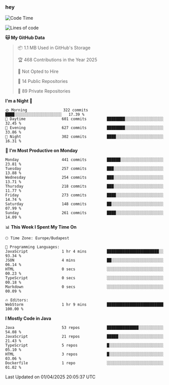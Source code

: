### hey

<!--START_SECTION:waka-->
![Code Time](http://img.shields.io/badge/Code%20Time-1%2C146%20hrs%2044%20mins-blue)

![Lines of code](https://img.shields.io/badge/From%20Hello%20World%20I%27ve%20Written-2.6%20million%20lines%20of%20code-blue)

**🐱 My GitHub Data** 

> 📦 1.1 MB Used in GitHub's Storage 
 > 
> 🏆 468 Contributions in the Year 2025
 > 
> 🚫 Not Opted to Hire
 > 
> 📜 14 Public Repositories 
 > 
> 🔑 89 Private Repositories 
 > 
**I'm a Night 🦉** 

```text
🌞 Morning                322 commits         ████░░░░░░░░░░░░░░░░░░░░░   17.39 % 
🌆 Daytime                601 commits         ████████░░░░░░░░░░░░░░░░░   32.45 % 
🌃 Evening                627 commits         ████████░░░░░░░░░░░░░░░░░   33.86 % 
🌙 Night                  302 commits         ████░░░░░░░░░░░░░░░░░░░░░   16.31 % 
```
📅 **I'm Most Productive on Monday** 

```text
Monday                   441 commits         ██████░░░░░░░░░░░░░░░░░░░   23.81 % 
Tuesday                  257 commits         ███░░░░░░░░░░░░░░░░░░░░░░   13.88 % 
Wednesday                254 commits         ███░░░░░░░░░░░░░░░░░░░░░░   13.71 % 
Thursday                 218 commits         ███░░░░░░░░░░░░░░░░░░░░░░   11.77 % 
Friday                   273 commits         ████░░░░░░░░░░░░░░░░░░░░░   14.74 % 
Saturday                 148 commits         ██░░░░░░░░░░░░░░░░░░░░░░░   07.99 % 
Sunday                   261 commits         ████░░░░░░░░░░░░░░░░░░░░░   14.09 % 
```


📊 **This Week I Spent My Time On** 

```text
🕑︎ Time Zone: Europe/Budapest

💬 Programming Languages: 
JavaScript               1 hr 4 mins         ███████████████████████░░   93.34 % 
JSON                     4 mins              ██░░░░░░░░░░░░░░░░░░░░░░░   06.14 % 
HTML                     0 secs              ░░░░░░░░░░░░░░░░░░░░░░░░░   00.23 % 
TypeScript               0 secs              ░░░░░░░░░░░░░░░░░░░░░░░░░   00.18 % 
Markdown                 0 secs              ░░░░░░░░░░░░░░░░░░░░░░░░░   00.09 % 

🔥 Editors: 
WebStorm                 1 hr 9 mins         █████████████████████████   100.00 % 
```

**I Mostly Code in Java** 

```text
Java                     53 repos            ██████████████░░░░░░░░░░░   54.08 % 
JavaScript               21 repos            █████░░░░░░░░░░░░░░░░░░░░   21.43 % 
TypeScript               5 repos             █░░░░░░░░░░░░░░░░░░░░░░░░   05.10 % 
HTML                     3 repos             █░░░░░░░░░░░░░░░░░░░░░░░░   03.06 % 
Dockerfile               1 repo              ░░░░░░░░░░░░░░░░░░░░░░░░░   01.02 % 
```




 Last Updated on 01/04/2025 20:05:37 UTC
<!--END_SECTION:waka-->
